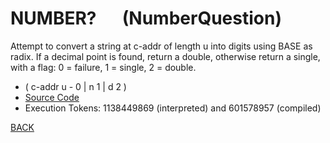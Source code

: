 # NUMBER? &emsp; (NumberQuestion)
Attempt to convert a string at c-addr of length u into digits using BASE as radix. If a decimal point is found, return a double, otherwise return a single, with a flag: 0 = failure, 1 = single, 2 = double.
* ( c-addr u - 0 | n 1 | d 2 )
* [Source Code](../words/common_use/NumberQuestion.cs)
* Execution Tokens: 1138449869 (interpreted) and 601578957 (compiled)


[BACK](builtins.md#NumberQuestion)
